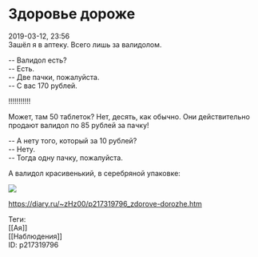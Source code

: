 Здоровье дороже
================

   
 2019-03-12, 23:56   
  Зашёл я в аптеку. Всего лишь за валидолом.   
   
 -- Валидол есть?   
 -- Есть.   
 -- Две пачки, пожалуйста.   
 -- С вас 170 рублей.   
   
 !!!!!!!!!!!   
   
 Может, там 50 таблеток? Нет, десять, как обычно. Они действительно продают валидол по 85 рублей за пачку!   
   
 -- А нету того, который за 10 рублей?   
 -- Нету.   
 -- Тогда одну пачку, пожалуйста.   
   
 А валидол красивенький, в серебряной упаковке:   
   
   [![](https://i.imgur.com/fvQTxbHl.jpg)](https://i.imgur.com/fvQTxbH.jpg)     
    
 <https://diary.ru/~zHz00/p217319796_zdorove-dorozhe.htm>   
   
 Теги:   
 [[Ая]]   
 [[Наблюдения]]   
 ID: p217319796